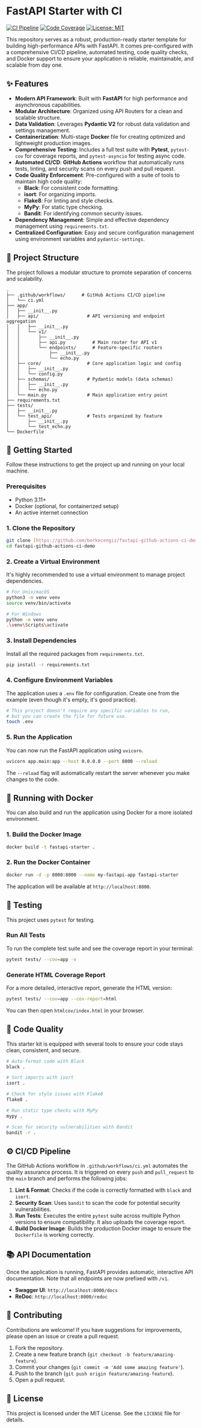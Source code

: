 # FastAPI Starter with CI

[![CI Pipeline](https://github.com/berkecengiz/fastapi-github-actions-ci-demo/actions/workflows/ci.yml/badge.svg)](https://github.com/berkecengiz/fastapi-github-actions-ci-demo/actions/workflows/ci.yml)
[![Code Coverage](https://img.shields.io/badge/coverage-100%25-brightgreen)](https://github.com/berkecengiz/fastapi-github-actions-ci-demo/actions/workflows/ci.yml)
[![License: MIT](https://img.shields.io/badge/License-MIT-yellow.svg)](https://opensource.org/licenses/MIT)

This repository serves as a robust, production-ready starter template for building high-performance APIs with FastAPI. It comes pre-configured with a comprehensive CI/CD pipeline, automated testing, code quality checks, and Docker support to ensure your application is reliable, maintainable, and scalable from day one.

## ✨ Features

* **Modern API Framework**: Built with **FastAPI** for high performance and asynchronous capabilities.
* **Modular Architecture**: Organized using API Routers for a clean and scalable structure.
* **Data Validation**: Leverages **Pydantic V2** for robust data validation and settings management.
* **Containerization**: Multi-stage **Docker** file for creating optimized and lightweight production images.
* **Comprehensive Testing**: Includes a full test suite with **Pytest**, `pytest-cov` for coverage reports, and `pytest-asyncio` for testing async code.
* **Automated CI/CD**: **GitHub Actions** workflow that automatically runs tests, linting, and security scans on every push and pull request.
* **Code Quality Enforcement**: Pre-configured with a suite of tools to maintain high code quality:
    * **Black**: For consistent code formatting.
    * **isort**: For organizing imports.
    * **Flake8**: For linting and style checks.
    * **MyPy**: For static type checking.
    * **Bandit**: For identifying common security issues.
* **Dependency Management**: Simple and effective dependency management using `requirements.txt`.
* **Centralized Configuration**: Easy and secure configuration management using environment variables and `pydantic-settings`.

## 📂 Project Structure

The project follows a modular structure to promote separation of concerns and scalability.

```
.
├── .github/workflows/      # GitHub Actions CI/CD pipeline
│   └── ci.yml
├── app/
│   ├── __init__.py
│   ├── api/                  # API versioning and endpoint aggregation
│   │   ├── __init__.py
│   │   └── v1/
│   │       ├── __init__.py
│   │       ├── api.py          # Main router for API v1
│   │       └── endpoints/      # Feature-specific routers
│   │           ├── __init__.py
│   │           └── echo.py
│   ├── core/                 # Core application logic and config
│   │   ├── __init__.py
│   │   └── config.py
│   ├── schemas/              # Pydantic models (data schemas)
│   │   ├── __init__.py
│   │   └── echo.py
│   └── main.py               # Main application entry point
├── requirements.txt
├── tests/
│   ├── __init__.py
│   └── test_api/             # Tests organized by feature
│       ├── __init__.py
│       └── test_echo.py
└── Dockerfile
```

## 🚀 Getting Started

Follow these instructions to get the project up and running on your local machine.

### Prerequisites

* Python 3.11+
* Docker (optional, for containerized setup)
* An active internet connection

### 1. Clone the Repository

```bash
git clone [https://github.com/berkecengiz/fastapi-github-actions-ci-demo.git](https://github.com/berkecengiz/fastapi-github-actions-ci-demo.git)
cd fastapi-github-actions-ci-demo
```

### 2. Create a Virtual Environment

It's highly recommended to use a virtual environment to manage project dependencies.

```bash
# For Unix/macOS
python3 -m venv venv
source venv/bin/activate

# For Windows
python -m venv venv
.\venv\Scripts\activate
```

### 3. Install Dependencies

Install all the required packages from `requirements.txt`.

```bash
pip install -r requirements.txt
```

### 4. Configure Environment Variables

The application uses a `.env` file for configuration. Create one from the example (even though it's empty, it's good practice).

```bash
# This project doesn't require any specific variables to run,
# but you can create the file for future use.
touch .env
```

### 5. Run the Application

You can now run the FastAPI application using `uvicorn`.

```bash
uvicorn app.main:app --host 0.0.0.0 --port 8000 --reload
```

The `--reload` flag will automatically restart the server whenever you make changes to the code.

## 🐳 Running with Docker

You can also build and run the application using Docker for a more isolated environment.

### 1. Build the Docker Image

```bash
docker build -t fastapi-starter .
```

### 2. Run the Docker Container

```bash
docker run -d -p 8000:8000 --name my-fastapi-app fastapi-starter
```

The application will be available at `http://localhost:8000`.

## 🧪 Testing

This project uses `pytest` for testing.

### Run All Tests

To run the complete test suite and see the coverage report in your terminal:

```bash
pytest tests/ --cov=app -v
```

### Generate HTML Coverage Report

For a more detailed, interactive report, generate the HTML version:

```bash
pytest tests/ --cov=app --cov-report=html
```

You can then open `htmlcov/index.html` in your browser.

## 🎨 Code Quality

This starter kit is equipped with several tools to ensure your code stays clean, consistent, and secure.

```bash
# Auto-format code with Black
black .

# Sort imports with isort
isort .

# Check for style issues with Flake8
flake8 .

# Run static type checks with MyPy
mypy .

# Scan for security vulnerabilities with Bandit
bandit -r .
```

## ⚙️ CI/CD Pipeline

The GitHub Actions workflow in `.github/workflows/ci.yml` automates the quality assurance process. It is triggered on every `push` and `pull_request` to the `main` branch and performs the following jobs:

1.  **Lint & Format**: Checks if the code is correctly formatted with `black` and `isort`.
2.  **Security Scan**: Uses `bandit` to scan the code for potential security vulnerabilities.
3.  **Run Tests**: Executes the entire `pytest` suite across multiple Python versions to ensure compatibility. It also uploads the coverage report.
4.  **Build Docker Image**: Builds the production Docker image to ensure the `Dockerfile` is working correctly.

## 📚 API Documentation

Once the application is running, FastAPI provides automatic, interactive API documentation. Note that all endpoints are now prefixed with `/v1`.

* **Swagger UI**: `http://localhost:8000/docs`
* **ReDoc**: `http://localhost:8000/redoc`

## 🤝 Contributing

Contributions are welcome! If you have suggestions for improvements, please open an issue or create a pull request.

1.  Fork the repository.
2.  Create a new feature branch (`git checkout -b feature/amazing-feature`).
3.  Commit your changes (`git commit -m 'Add some amazing feature'`).
4.  Push to the branch (`git push origin feature/amazing-feature`).
5.  Open a pull request.

## 📄 License

This project is licensed under the MIT License. See the `LICENSE` file for details.
